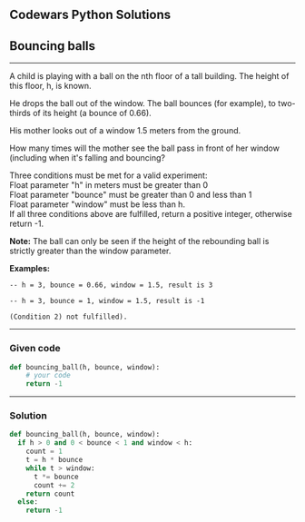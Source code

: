 
Codewars Python Solutions
---
## Bouncing balls <br>
---

A child is playing with a ball on the nth floor of a tall building. The height of this floor, h, is known.

He drops the ball out of the window. The ball bounces (for example), to two-thirds of its height (a bounce of 0.66).

His mother looks out of a window 1.5 meters from the ground.

How many times will the mother see the ball pass in front of her window (including when it's falling and bouncing?

Three conditions must be met for a valid experiment:<br>
Float parameter "h" in meters must be greater than 0<br>
Float parameter "bounce" must be greater than 0 and less than 1<br>
Float parameter "window" must be less than h.<br>
If all three conditions above are fulfilled, return a positive integer, otherwise return -1.

**Note:**
The ball can only be seen if the height of the rebounding ball is strictly greater than the window parameter.

**Examples:**
```
-- h = 3, bounce = 0.66, window = 1.5, result is 3

-- h = 3, bounce = 1, window = 1.5, result is -1 

(Condition 2) not fulfilled).
```
---
### Given code
```python
def bouncing_ball(h, bounce, window):
    # your code
    return -1
```
---
### Solution
```python
def bouncing_ball(h, bounce, window):
  if h > 0 and 0 < bounce < 1 and window < h:
    count = 1
    t = h * bounce
    while t > window:
      t *= bounce
      count += 2
    return count
  else:
    return -1
```
